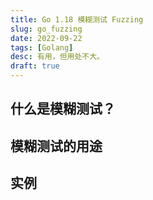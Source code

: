 ```yaml
---
title: Go 1.18 模糊测试 Fuzzing
slug: go_fuzzing
date: 2022-09-22
tags: [Golang]
desc: 有用，但用处不大。
draft: true
---
```

## 什么是模糊测试？

## 模糊测试的用途

## 实例
